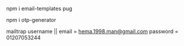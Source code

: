 npm i email-templates pug


npm i otp-generator

mailtrap username || email = hema.1998.man@gmail.com
password = 01207053244